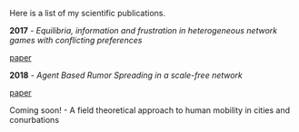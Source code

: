 Here is a list of my scientific publications.

**2017** - *Equilibria, information and frustration in heterogeneous network games with conflicting preferences*

[paper](http://iopscience.iop.org/article/10.1088/1742-5468/aa9347/meta)

**2018** - *Agent Based Rumor Spreading in a scale-free network*

[paper](https://arxiv.org/abs/1805.05999)

Coming soon! - A field theoretical approach to human mobility in cities and conurbations